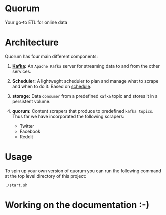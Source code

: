 # Quorum
Your go-to ETL for online data

# Architecture
Quorum has four main different components:

1. **[Kafka](https://kafka.apache.org/):** An `Apache Kafka` server for streaming
  data to and from the other services.

2. **Scheduler:** A lightweght scheduler to plan and manage what to scrape and when
  to do it. Based on [schedule](https://github.com/dbader/schedule).

3. **storage:** Data `consumer` from a predefined `Kafka` topic and stores it in a
  persistent volume.

4. **quorum:** Content scrapers that produce to predefined `kafka topics`.
 Thus far we have incorporated the following scrapers:
    * Twitter
    * Facebook
    * Reddit


# Usage
To spin up your own version of quorum you can run the following command at the
top level directory of this project:
```
./start.sh
```

# Working on the documentation :-)
